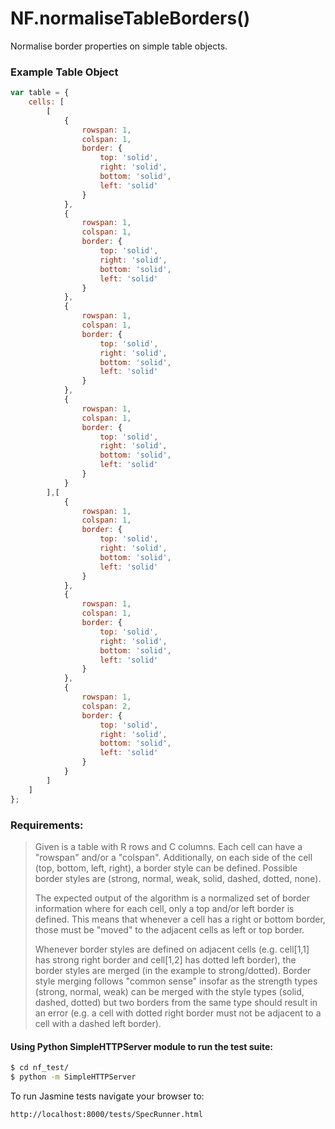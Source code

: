 # NF.normaliseTableBorders()

Normalise border properties on simple table objects. 

### Example Table Object
```javascript
var table = {
    cells: [
        [
            {
                rowspan: 1,
                colspan: 1,
                border: {
                    top: 'solid',
                    right: 'solid',
                    bottom: 'solid',
                    left: 'solid'
                }
            },
            {
                rowspan: 1,
                colspan: 1,
                border: {
                    top: 'solid',
                    right: 'solid',
                    bottom: 'solid',
                    left: 'solid'
                }
            },
            {
                rowspan: 1,
                colspan: 1,
                border: {
                    top: 'solid',
                    right: 'solid',
                    bottom: 'solid',
                    left: 'solid'
                }
            }, 
            {
                rowspan: 1,
                colspan: 1,
                border: {
                    top: 'solid',
                    right: 'solid',
                    bottom: 'solid',
                    left: 'solid'
                }
            }
        ],[
            {
                rowspan: 1,
                colspan: 1,
                border: {
                    top: 'solid',
                    right: 'solid',
                    bottom: 'solid',
                    left: 'solid'
                }
            },
            {
                rowspan: 1,
                colspan: 1,
                border: {
                    top: 'solid',
                    right: 'solid',
                    bottom: 'solid',
                    left: 'solid'
                }
            },
            {
                rowspan: 1,
                colspan: 2,
                border: {
                    top: 'solid',
                    right: 'solid',
                    bottom: 'solid',
                    left: 'solid'
                }
            }
        ]
    ]
};
```

### Requirements:
> Given is a table with R rows and C columns. Each cell can have a "rowspan" and/or a "colspan". Additionally, on each side of the cell (top, bottom, left, right), a border style can be defined. Possible border styles are (strong, normal, weak, solid, dashed, dotted, none).
>
> The expected output of the algorithm is a normalized set of border information where for each cell, only a top and/or left border is defined. This means that whenever a cell has a right or bottom border, those must be "moved" to the adjacent cells as left or top border.
>
> Whenever border styles are defined on adjacent cells (e.g. cell[1,1] has strong right border and cell[1,2] has dotted left border), the border styles are merged (in the example to strong/dotted). Border style merging follows "common sense" insofar as the strength types (strong, normal, weak) can be merged with the style types (solid, dashed, dotted) but two borders from the same type should result in an error (e.g. a cell with dotted right border must not be adjacent to a cell with a dashed left border).

#### Using Python SimpleHTTPServer module to run the test suite:
```bash
$ cd nf_test/
$ python -m SimpleHTTPServer
```
To run Jasmine tests navigate your browser to:
```
http://localhost:8000/tests/SpecRunner.html
```